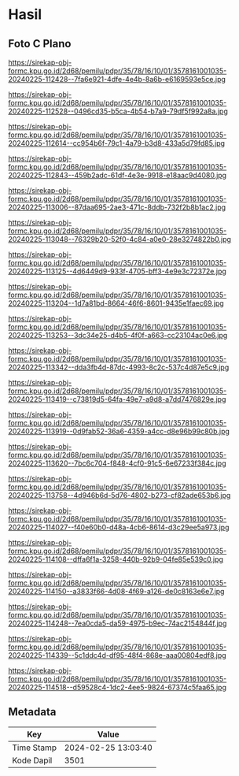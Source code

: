 # Hasil

## Foto C Plano

https://sirekap-obj-formc.kpu.go.id/2d68/pemilu/pdpr/35/78/16/10/01/3578161001035-20240225-112428--7fa6e921-4dfe-4e4b-8a6b-e6169593e5ce.jpg

https://sirekap-obj-formc.kpu.go.id/2d68/pemilu/pdpr/35/78/16/10/01/3578161001035-20240225-112528--0496cd35-b5ca-4b54-b7a9-79df5f992a8a.jpg

https://sirekap-obj-formc.kpu.go.id/2d68/pemilu/pdpr/35/78/16/10/01/3578161001035-20240225-112614--cc954b6f-79c1-4a79-b3d8-433a5d79fd85.jpg

https://sirekap-obj-formc.kpu.go.id/2d68/pemilu/pdpr/35/78/16/10/01/3578161001035-20240225-112843--459b2adc-61df-4e3e-9918-e18aac9d4080.jpg

https://sirekap-obj-formc.kpu.go.id/2d68/pemilu/pdpr/35/78/16/10/01/3578161001035-20240225-113006--87daa695-2ae3-471c-8ddb-732f2b8b1ac2.jpg

https://sirekap-obj-formc.kpu.go.id/2d68/pemilu/pdpr/35/78/16/10/01/3578161001035-20240225-113048--76329b20-52f0-4c84-a0e0-28e3274822b0.jpg

https://sirekap-obj-formc.kpu.go.id/2d68/pemilu/pdpr/35/78/16/10/01/3578161001035-20240225-113125--4d6449d9-933f-4705-bff3-4e9e3c72372e.jpg

https://sirekap-obj-formc.kpu.go.id/2d68/pemilu/pdpr/35/78/16/10/01/3578161001035-20240225-113204--1d7a81bd-8664-46f6-8601-9435e1faec69.jpg

https://sirekap-obj-formc.kpu.go.id/2d68/pemilu/pdpr/35/78/16/10/01/3578161001035-20240225-113253--3dc34e25-d4b5-4f0f-a663-cc23104ac0e6.jpg

https://sirekap-obj-formc.kpu.go.id/2d68/pemilu/pdpr/35/78/16/10/01/3578161001035-20240225-113342--dda3fb4d-87dc-4993-8c2c-537c4d87e5c9.jpg

https://sirekap-obj-formc.kpu.go.id/2d68/pemilu/pdpr/35/78/16/10/01/3578161001035-20240225-113419--c73819d5-64fa-49e7-a9d8-a7dd7476829e.jpg

https://sirekap-obj-formc.kpu.go.id/2d68/pemilu/pdpr/35/78/16/10/01/3578161001035-20240225-113919--0d9fab52-36a6-4359-a4cc-d8e96b99c80b.jpg

https://sirekap-obj-formc.kpu.go.id/2d68/pemilu/pdpr/35/78/16/10/01/3578161001035-20240225-113620--7bc6c704-f848-4cf0-91c5-6e67233f384c.jpg

https://sirekap-obj-formc.kpu.go.id/2d68/pemilu/pdpr/35/78/16/10/01/3578161001035-20240225-113758--4d946b6d-5d76-4802-b273-cf82ade653b6.jpg

https://sirekap-obj-formc.kpu.go.id/2d68/pemilu/pdpr/35/78/16/10/01/3578161001035-20240225-114027--f40e60b0-d48a-4cb6-8614-d3c29ee5a973.jpg

https://sirekap-obj-formc.kpu.go.id/2d68/pemilu/pdpr/35/78/16/10/01/3578161001035-20240225-114108--dffa6f1a-3258-440b-92b9-04fe85e539c0.jpg

https://sirekap-obj-formc.kpu.go.id/2d68/pemilu/pdpr/35/78/16/10/01/3578161001035-20240225-114150--a3833f66-4d08-4f69-a126-de0c8163e6e7.jpg

https://sirekap-obj-formc.kpu.go.id/2d68/pemilu/pdpr/35/78/16/10/01/3578161001035-20240225-114248--7ea0cda5-da59-4975-b9ec-74ac2154844f.jpg

https://sirekap-obj-formc.kpu.go.id/2d68/pemilu/pdpr/35/78/16/10/01/3578161001035-20240225-114339--5c1ddc4d-df95-48f4-868e-aaa00804edf8.jpg

https://sirekap-obj-formc.kpu.go.id/2d68/pemilu/pdpr/35/78/16/10/01/3578161001035-20240225-114518--d59528c4-1dc2-4ee5-9824-67374c5faa65.jpg


## Metadata

| Key        | Value               |
| ---------- | ------------------- |
| Time Stamp | 2024-02-25 13:03:40 |
| Kode Dapil | 3501                |



